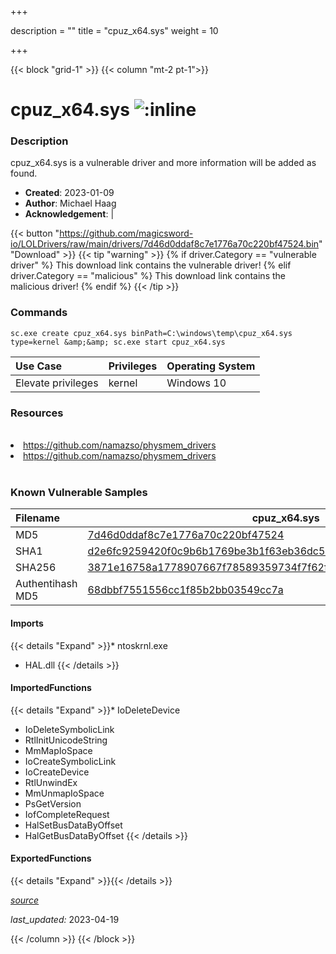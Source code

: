 +++

description = ""
title = "cpuz_x64.sys"
weight = 10

+++


{{< block "grid-1" >}}
{{< column "mt-2 pt-1">}}


# cpuz_x64.sys ![:inline](/images/twitter_verified.png) 


### Description

cpuz_x64.sys is a vulnerable driver and more information will be added as found.

- **Created**: 2023-01-09
- **Author**: Michael Haag
- **Acknowledgement**:  | [](https://twitter.com/)

{{< button "https://github.com/magicsword-io/LOLDrivers/raw/main/drivers/7d46d0ddaf8c7e1776a70c220bf47524.bin" "Download" >}}
{{< tip "warning" >}}
{% if driver.Category == "vulnerable driver" %}
This download link contains the vulnerable driver!
{% elif driver.Category == "malicious" %}
This download link contains the malicious driver!
{% endif %}
{{< /tip >}}

### Commands

```
sc.exe create cpuz_x64.sys binPath=C:\windows\temp\cpuz_x64.sys type=kernel &amp;&amp; sc.exe start cpuz_x64.sys
```

| Use Case | Privileges | Operating System | 
|:---- | ---- | ---- |
| Elevate privileges | kernel | Windows 10 |

### Resources
<br>
<li><a href=" https://github.com/namazso/physmem_drivers"> https://github.com/namazso/physmem_drivers</a></li>
<li><a href="https://github.com/namazso/physmem_drivers">https://github.com/namazso/physmem_drivers</a></li>
<br>

### Known Vulnerable Samples

| Filename | cpuz_x64.sys |
|:---- | ---- | 
| MD5 | <a href="https://www.virustotal.com/gui/file/7d46d0ddaf8c7e1776a70c220bf47524">7d46d0ddaf8c7e1776a70c220bf47524</a> |
| SHA1 | <a href="https://www.virustotal.com/gui/file/d2e6fc9259420f0c9b6b1769be3b1f63eb36dc57">d2e6fc9259420f0c9b6b1769be3b1f63eb36dc57</a> |
| SHA256 | <a href="https://www.virustotal.com/gui/file/3871e16758a1778907667f78589359734f7f62f9dc953ec558946dcdbe6951e3">3871e16758a1778907667f78589359734f7f62f9dc953ec558946dcdbe6951e3</a> |
| Authentihash MD5 | <a href="https://www.virustotal.com/gui/search/authentihash%253A68dbbf7551556cc1f85b2bb03549cc7a">68dbbf7551556cc1f85b2bb03549cc7a</a> || Authentihash SHA1 | <a href="https://www.virustotal.com/gui/search/authentihash%253A21dcf78975dc9df6628e8624a56408ac66dd5218">21dcf78975dc9df6628e8624a56408ac66dd5218</a> || Authentihash SHA256 | <a href="https://www.virustotal.com/gui/search/authentihash%253A539aa921b5352ab385430e1608ac5c0ae36f35e678d471b7a5994ec7c02eadea">539aa921b5352ab385430e1608ac5c0ae36f35e678d471b7a5994ec7c02eadea</a> || Publisher | CPUID || Signature | CPUID, VeriSign Class 3 Code Signing 2004 CA, VeriSign Class 3 Public Primary CA   || Company | Windows (R) Server 2003 DDK provider || Description | CPUID Driver || Product | Windows (R) Server 2003 DDK driver || OriginalFilename | cpuz.sys |
#### Imports
{{< details "Expand" >}}* ntoskrnl.exe
* HAL.dll
{{< /details >}}
#### ImportedFunctions
{{< details "Expand" >}}* IoDeleteDevice
* IoDeleteSymbolicLink
* RtlInitUnicodeString
* MmMapIoSpace
* IoCreateSymbolicLink
* IoCreateDevice
* RtlUnwindEx
* MmUnmapIoSpace
* PsGetVersion
* IofCompleteRequest
* HalSetBusDataByOffset
* HalGetBusDataByOffset
{{< /details >}}
#### ExportedFunctions
{{< details "Expand" >}}{{< /details >}}



[*source*](https://github.com/magicsword-io/LOLDrivers/tree/main/yaml/cpuz_x64.yaml)

*last_updated:* 2023-04-19








{{< /column >}}
{{< /block >}}
